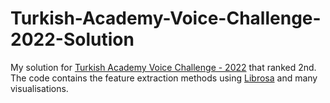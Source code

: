 # Turkish-Academy-Voice-Challenge-2022-Solution

My solution for [Turkish Academy Voice Challenge - 2022](https://www.kaggle.com/competitions/turkish-academy-voice-challenge-2022/overview) that ranked 2nd. The code contains the feature extraction methods using [Librosa](https://librosa.org/doc/latest/index.html#) and many visualisations.
